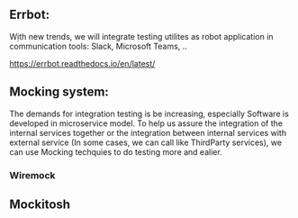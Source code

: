 ## Errbot:
Wịth new trends, we will integrate testing utilites as robot application in communication tools: Slack, Microsoft Teams, ..

https://errbot.readthedocs.io/en/latest/

## Mocking system:

The demands for integration testing is be increasing, especially Software is developed in microservice model.
To help us assure the integration of the internal services together or the integration between internal services with external service (In some cases, we can call like ThirdParty services), we can use Mocking techquies to do testing more and ealier.

### Wiremock

## Mockitosh